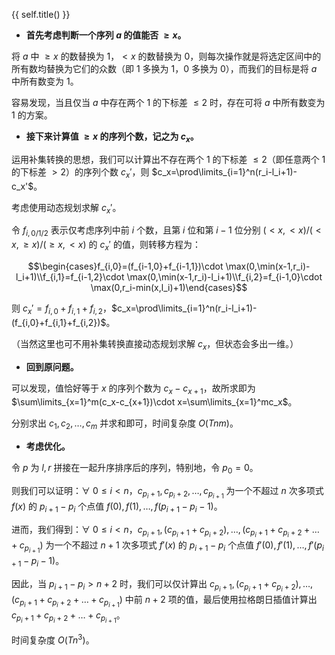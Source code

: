 {{ self.title() }}

- **首先考虑判断一个序列 $a$ 的值能否 $\ge x$。**

将 $a$ 中 $\ge x$ 的数替换为 $1$，$<x$ 的数替换为 $0$，则每次操作就是将选定区间中的所有数均替换为它们的众数（即 $1$ 多换为 $1$，$0$ 多换为 $0$），而我们的目标是将 $a$ 中所有数变为 $1$。

容易发现，当且仅当 $a$ 中存在两个 $1$ 的下标差 $\le 2$ 时，存在可将 $a$ 中所有数变为 $1$ 的方案。

- **接下来计算值 $\ge x$ 的序列个数，记之为 $c_x$。**

运用补集转换的思想，我们可以计算出不存在两个 $1$ 的下标差 $\le 2$（即任意两个 $1$ 的下标差 $>2$）的序列个数 $c_x'$，则 $c_x=\prod\limits_{i=1}^n(r_i-l_i+1)-c_x'$。

考虑使用动态规划求解 $c_x'$。

令 $f_{i,0/1/2}$ 表示仅考虑序列中前 $i$ 个数，且第 $i$ 位和第 $i-1$ 位分别 $(<x,<x)/(<x,\ge x)/(\ge x,<x)$ 的 $c_x'$ 的值，则转移方程为：

$$\begin{cases}f_{i,0}=(f_{i-1,0}+f_{i-1,1})\cdot \max(0,\min(x-1,r_i)-l_i+1)\\f_{i,1}=f_{i-1,2}\cdot \max(0,\min(x-1,r_i)-l_i+1)\\f_{i,2}=f_{i-1,0}\cdot \max(0,r_i-min(x,l_i)+1)\end{cases}$$

则 $c_x'=f_{i,0}+f_{i,1}+f_{i,2}$，$c_x=\prod\limits_{i=1}^n(r_i-l_i+1)-(f_{i,0}+f_{i,1}+f_{i,2})$。

（当然这里也可不用补集转换直接动态规划求解 $c_x$，但状态会多出一维。）

- **回到原问题。**

可以发现，值恰好等于 $x$ 的序列个数为 $c_x-c_{x+1}$，故所求即为 $\sum\limits_{x=1}^m(c_x-c_{x+1})\cdot x=\sum\limits_{x=1}^mc_x$。

分别求出 $c_1,c_2,\dots,c_m$ 并求和即可，时间复杂度 $O(Tnm)$。

- **考虑优化。**

令 $p$ 为 $l,r$ 拼接在一起升序排序后的序列，特别地，令 $p_0=0$。

则我们可以证明：$\forall\ 0\le i<n$，$c_{p_i+1},c_{p_i+2},\dots,c_{p_{i+1}}$ 为一个不超过 $n$ 次多项式 $f(x)$ 的 $p_{i+1}-p_i$ 个点值 $f(0),f(1),\ldots,f(p_{i+1}-p_i-1)$。

进而，我们得到：$\forall\ 0\le i<n$，$c_{p_i+1},(c_{p_i+1}+c_{p_i+2}),\dots,(c_{p_i+1}+c_{p_i+2}+\dots+c_{p_{i+1}})$ 为一个不超过 $n+1$ 次多项式 $f'(x)$ 的 $p_{i+1}-p_i$ 个点值 $f'(0),f'(1),\ldots,f'(p_{i+1}-p_i-1)$。

因此，当 $p_{i+1}-p_i>n+2$ 时，我们可以仅计算出 $c_{p_i+1},(c_{p_i+1}+c_{p_i+2}),\dots,(c_{p_i+1}+c_{p_i+2}+\dots+c_{p_{i+1}})$ 中前 $n+2$ 项的值，最后使用拉格朗日插值计算出 $c_{p_i+1}+c_{p_i+2}+\dots+c_{p_{i+1}}$。

时间复杂度 $O(Tn^3)$。
